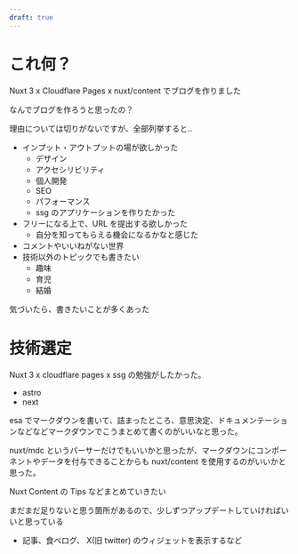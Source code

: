 ```yaml
---
draft: true
---
```


# これ何？

Nuxt 3 x Cloudflare Pages x nuxt/content でブログを作りました

なんでブログを作ろうと思ったの？

理由については切りがないですが、全部列挙すると..

  - インプット・アウトプットの場が欲しかった
    - デザイン
    - アクセシリビリティ
    - 個人開発
    - SEO
    - パフォーマンス
    - ssg のアプリケーションを作りたかった
  - フリーになる上で、URL を提出する欲しかった
    - 自分を知ってもらえる機会になるかなと感じた
  - コメントやいいねがない世界
  - 技術以外のトピックでも書きたい
    - 趣味
    - 育児
    - 結婚

気づいたら、書きたいことが多くあった

# 技術選定

Nuxt 3 x cloudflare pages x ssg の勉強がしたかった。

 - astro
 - next

esa でマークダウンを書いて、詰まったところ、意思決定、ドキュメンテーションなどなどマークダウンでこうまとめて書くのがいいなと思った。

nuxt/mdc というパーサーだけでもいいかと思ったが、マークダウンにコンポーネントやデータを付与できることからも nuxt/content を使用するのがいいかと思った。

Nuxt Content の Tips などまとめていきたい

まだまだ足りないと思う箇所があるので、少しずつアップデートしていければいいと思っている
 - 記事、食べログ、 X(旧 twitter) のウィジェットを表示するなど
